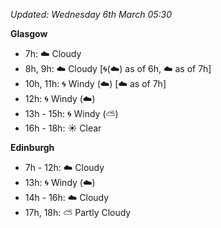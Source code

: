 *Updated: Wednesday 6th March 05:30*

**Glasgow**

* 7h: :cloud: Cloudy
* 8h, 9h: :cloud: Cloudy [:cyclone:(:cloud:) as of 6h, :cloud: as of 7h]
* 10h, 11h: :cyclone: Windy (:cloud:) [:cloud: as of 7h]
* 12h: :cyclone: Windy (:cloud:)
* 13h - 15h: :cyclone: Windy (:partly_sunny:)
* 16h - 18h: :sunny: Clear

**Edinburgh**

* 7h - 12h: :cloud: Cloudy
* 13h: :cyclone: Windy (:cloud:)
* 14h - 16h: :cloud: Cloudy
* 17h, 18h: :partly_sunny: Partly Cloudy
